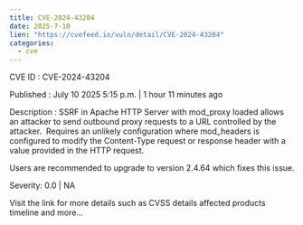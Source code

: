 ```yaml
---
title: CVE-2024-43204
date: 2025-7-10
lien: "https://cvefeed.io/vuln/detail/CVE-2024-43204"
categories:
  - cve
---
```


CVE ID : CVE-2024-43204

Published :  July 10
2025
5:15 p.m. | 1 hour
11 minutes ago

Description : SSRF in Apache HTTP Server with mod_proxy loaded allows an attacker to send outbound proxy requests to a URL controlled by the attacker.  Requires an unlikely configuration where mod_headers is configured to modify the Content-Type request or response header with a value provided in the HTTP request.

Users are recommended to upgrade to version 2.4.64 which fixes this issue.

Severity: 0.0 | NA

Visit the link for more details
such as CVSS details
affected products
timeline
and more...
